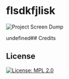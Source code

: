 # flsdkfjlisk
 
![Project Screen Dump](undefined)
 
undefined## Credits
 
## License
 
[![License: MPL 2.0](https://img.shields.io/badge/License-MPL_2.0-brightgreen.svg)](https://opensource.org/licenses/MPL-2.0)
 
 
